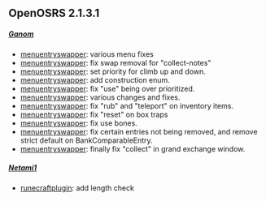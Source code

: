 ## OpenOSRS 2.1.3.1

##### [Ganom](https://github.com/Ganom)
* [menuentryswapper](https://github.com/runelite-extended/runelite/commit/70c162019e290cdc929947676878655d4fe6da2c): various menu fixes
* [menuentryswapper](https://github.com/runelite-extended/runelite/commit/df7139eee9c4be2823eda68cf53fe00b160117a5): fix swap removal for "collect-notes"
* [menuentryswapper](https://github.com/runelite-extended/runelite/commit/c5934045d5a02a6aa41e4c1f8960b688ef1ce497): set priority for climb up and down.
* [menuentryswapper](https://github.com/runelite-extended/runelite/commit/103d06c60ce3cc673a14798c274014344abc1b1f): add construction enum.
* [menuentryswapper](https://github.com/runelite-extended/runelite/commit/bc4168c4002b3264f0878ed17af829768c40c79a): fix "use" being over prioritized.
* [menuentryswapper](https://github.com/runelite-extended/runelite/pull/1368/commits/d790b0d31edf4105fbde8be415c9a39bf8cc7e2d): various changes and fixes.
* [menuentryswapper](https://github.com/runelite-extended/runelite/pull/1368/commits/731039f37f780a9b6fb5429f7ce5de7499e5e3e4): fix "rub" and "teleport" on inventory items.
* [menuentryswapper](https://github.com/runelite-extended/runelite/pull/1368/commits/0a5ce3d2b9454094e4989bb4e5aed3806a7c265b): fix "reset" on box traps
* [menuentryswapper](https://github.com/runelite-extended/runelite/pull/1368/commits/b068def2e1c78015c5d0f66b65be9b79e3cd5353): fix use bones.
* [menuentryswapper](https://github.com/runelite-extended/runelite/commit/3ebed10e16a6562ea5cc2bafdafd100175e55017): fix certain entries not being removed, and remove strict default on BankComparableEntry.
* [menuentryswapper](https://github.com/runelite-extended/runelite/commit/456f062db752b6b8b894e882c4bd6d9b5ac804fb): finally fix "collect" in grand exchange window.

##### [Netami1](https://github.com/Netami1)
* [runecraftplugin](https://github.com/runelite-extended/runelite/commit/3232b74f27e6eb8febc738cf0b9c1566584b4ece): add length check
